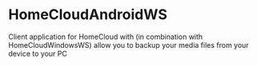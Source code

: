 # HomeCloudAndroidWS
Client application for HomeCloud with (in combination with HomeCloudWindowsWS) allow you to backup your media files from your device to your PC
